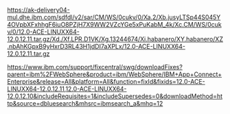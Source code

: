 https://ak-delivery04-mul.dhe.ibm.com/sdfdl/v2/sar/CM/WS/0cukv/0/Xa.2/Xb.jusyLTSp44S045Y4OVpbXFxhhgF6iuO8PZjH7X9WW2VZcYGe5xPuKabM_4k/Xc.CM/WS/0cukv/0/12.0-ACE-LINUXX64-12.0.12.11.tar.gz/Xd./Xf.LPR.D1VK/Xg.13244674/Xi.habanero/XY.habanero/XZ.nbAhKGpxB9yHxrD3RL43H1jdDI7aXPLx/12.0-ACE-LINUXX64-12.0.12.11.tar.gz



https://www.ibm.com/support/fixcentral/swg/downloadFixes?parent=ibm%2FWebSphere&product=ibm/WebSphere/IBM+App+Connect+Enterprise&release=All&platform=All&function=fixId&fixids=12.0-ACE-LINUXX64-12.0.12.11,12.0-ACE-LINUXX64-12.0.12.10&includeRequisites=1&includeSupersedes=0&downloadMethod=http&source=dbluesearch&mhsrc=ibmsearch_a&mhq=12
